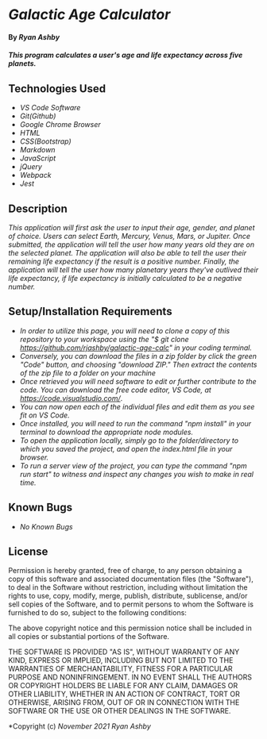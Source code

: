 # _Galactic Age Calculator_

#### By _**Ryan Ashby**_

#### _This program calculates a user's age and life expectancy across five planets._

## Technologies Used

* _VS Code Software_
* _Git(Github)_
* _Google Chrome Browser_
* _HTML_
* _CSS(Bootstrap)_
* _Markdown_  
* _JavaScript_
* _jQuery_
* _Webpack_
* _Jest_


## Description

_This application will first ask the user to input their age, gender, and planet of choice. Users can select Earth, Mercury, Venus, Mars, or Jupiter.  Once submitted, the application will tell the user how many years old they are on the selected planet. The application will also be able to tell the user their remaining life expectancy if the result is a positive number. Finally, the application will tell the user how many planetary years they've outlived their life expectancy, if life expectancy is initially calculated to be a negative number._

## Setup/Installation Requirements

* _In order to utilize this page, you will need to clone a copy of this repository to your workspace using the "$ git clone https://github.com/rjashby/galactic-age-calc" in your coding terminal._
* _Conversely, you can download the files in a zip folder by click the green "Code" button, and choosing "download ZIP." Then extract the contents of the zip file to a folder on your machine_ 
* _Once retrieved you will need software to edit or further contribute to the code. You can download the free code editor, VS Code, at https://code.visualstudio.com/_.
* _You can now open each of the individual files and edit them as you see fit on VS Code._
* _Once installed, you will need to run the command "npm install" in your terminal to download the appropriate node modules._
* _To open the application locally, simply go to the folder/directory to which you saved the project, and open the index.html file in your browser._
* _To run a server view of the project, you can type the command "npm run start" to witness and inspect any changes you wish to make in real time._


## Known Bugs

* _No Known Bugs_

## License

Permission is hereby granted, free of charge, to any person obtaining a copy of this software and associated documentation files (the "Software"), to deal in the Software without restriction, including without limitation the rights to use, copy, modify, merge, publish, distribute, sublicense, and/or sell copies of the Software, and to permit persons to whom the Software is furnished to do so, subject to the following conditions:

The above copyright notice and this permission notice shall be included in all copies or substantial portions of the Software.

THE SOFTWARE IS PROVIDED "AS IS", WITHOUT WARRANTY OF ANY KIND, EXPRESS OR IMPLIED, INCLUDING BUT NOT LIMITED TO THE WARRANTIES OF MERCHANTABILITY, FITNESS FOR A PARTICULAR PURPOSE AND NONINFRINGEMENT. IN NO EVENT SHALL THE AUTHORS OR COPYRIGHT HOLDERS BE LIABLE FOR ANY CLAIM, DAMAGES OR OTHER LIABILITY, WHETHER IN AN ACTION OF CONTRACT, TORT OR OTHERWISE, ARISING FROM, OUT OF OR IN CONNECTION WITH THE SOFTWARE OR THE USE OR OTHER DEALINGS IN THE SOFTWARE.

*Copyright (c) _November 2021_ _Ryan Ashby_